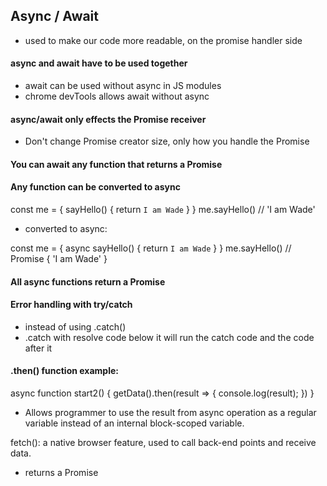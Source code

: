 ## Async / Await
- used to make our code more readable, on the promise handler side

#### async and await have to be used together
- await can be used without async in JS modules
- chrome devTools allows await without async

#### async/await only effects the Promise receiver
- Don't change Promise creator size, only how you handle the Promise

#### You can await any function that returns a Promise

#### Any function can be converted to async 
const me = {
    sayHello() {
        return `I am Wade`
    }
}
me.sayHello() // 'I am Wade'

- converted to async:

const me = {
    async sayHello() {
        return `I am Wade`
    }
}
me.sayHello() // Promise { 'I am Wade' }

#### All async functions return a Promise

#### Error handling with try/catch
- instead of using .catch()
- .catch with resolve code below it will run the catch code and the code after it



#### .then() function example:
async function start2() {
    getData().then(result => {
        console.log(result);
    })
}

- Allows programmer to use the result from async operation as a regular variable 
instead of an internal block-scoped variable. 

fetch(): a native browser feature, used to call back-end points and receive data. 
- returns a Promise
